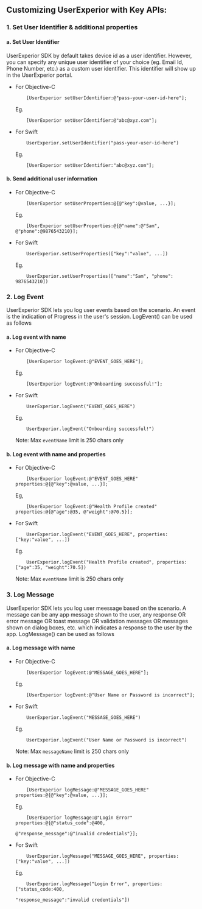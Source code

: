 
## Customizing UserExperior with Key APIs:

### 1. Set User Identifier & additional properties

#### a. Set User Identifier

UserExperior SDK by default takes device id as a user identifier. However, you can specify any unique user identifier of your choice (eg. Email Id, Phone Number, etc.) as a custom user identifier. This identifier will show up in the UserExperior portal.

-   For Objective-C

    ```
        [UserExperior setUserIdentifier:@"pass-your-user-id-here"];
    ```
    
    Eg.
    ```
        [UserExperior setUserIdentifier:@"abc@xyz.com"];
    ```


-   For Swift

    ```
        UserExperior.setUserIdentifier("pass-your-user-id-here")
    ```
    
    Eg.
    ```
        [UserExperior setUserIdentifier:"abc@xyz.com"];
    ```


#### b. Send additional user information

-   For Objective-C

    ```
        [UserExperior setUserProperties:@{@"key":@value, ...}];
    ```
    
    Eg.
    ```
        [UserExperior setUserProperties:@{@"name":@"Sam", @"phone":@9876543210}];
    ```


-   For Swift

    ```
        UserExperior.setUserProperties(["key":"value", ...])
    ```
    
    Eg.
    ```
        UserExperior.setUserProperties(["name":"Sam", "phone": 9876543210])
     ```

### 2. Log Event

UserExperior SDK lets you log user events based on the scenario. An event is the indication of Progress in the user's session. LogEvent() can be used as follows

#### a. Log event with name

-   For Objective-C

    ```
        [UserExperior logEvent:@"EVENT_GOES_HERE"];        
    ```
    
    Eg.
    ```
        [UserExperior logEvent:@"Onboarding successful!"];        
    ```


-   For Swift

    ```
        UserExperior.logEvent("EVENT_GOES_HERE")
    ```
    
    Eg.
    ```
        UserExperior.logEvent("Onboarding successful!")
    ```

    Note: Max `eventName` limit is 250 chars only
    
#### b. Log event with name and properties

-   For Objective-C

    ```
        [UserExperior logEvent:@"EVENT_GOES_HERE" properties:@{@"key":@value, ...}];        
    ```
    
    Eg,
    ```
        [UserExperior logEvent:@"Health Profile created" properties:@{@"age":@35, @"weight":@70.5}];        
    ```

-   For Swift

    ```
        UserExperior.logEvent("EVENT_GOES_HERE", properties:["key:"value", ...])
    ```
    
    Eg.
    ```
        UserExperior.logEvent("Health Profile created", properties:["age":35, "weight":70.5])
    ```

    Note: Max `eventName` limit is 250 chars only

    
### 3. Log Message

UserExperior SDK lets you log user meessage based on the scenario. A message can be any app message shown to the user, any response OR error message OR toast message OR validation messages OR messages shown on dialog boxes, etc. which indicates a response to the user by the app. LogMessage() can be used as follows

#### a. Log message with name

-   For Objective-C

    ```
        [UserExperior logEvent:@"MESSAGE_GOES_HERE"];        
    ```
    
    Eg.
    ```
        [UserExperior logEvent:@"User Name or Password is incorrect"];        
    ```

-   For Swift

    ```
        UserExperior.logEvent("MESSAGE_GOES_HERE")
    ```
    
    Eg.
    ```
        UserExperior.logEvent("User Name or Password is incorrect")
    ```

    Note: Max `messageName` limit is 250 chars only
    
#### b. Log message with name and properties

-   For Objective-C

    ```
        [UserExperior logMessage:@"MESSAGE_GOES_HERE" properties:@{@"key":@value, ...}];        
    ```
    
    Eg.
    ```
        [UserExperior logMessage:@"Login Error" properties:@{@"status_code":@400, 
                                                             @"response_message":@"invalid credentials"}];        
    ```

-   For Swift

    ```
        UserExperior.logMessage("MESSAGE_GOES_HERE", properties:["key:"value", ...])
    ```
    
    Eg.
    ```
        UserExperior.logMessage("Login Error", properties:["status_code:400, 
                                                           "response_message":"invalid credentials"])
    ```
    

   
